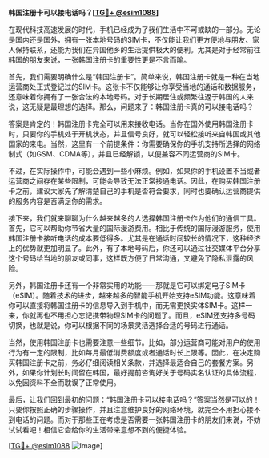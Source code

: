 **韩国注册卡可以接电话吗？[[TG💪+ @esim1088](https://t.me/s/esim1088)]**

在现代科技高速发展的时代，手机已经成为了我们生活中不可或缺的一部分。无论是国内还是国外，拥有一张本地号码的SIM卡，不仅能让我们更方便地与朋友、家人保持联系，还能为我们在异国他乡的生活提供极大的便利。尤其是对于经常前往韩国的朋友来说，一张韩国注册卡的重要性更是不言而喻。

首先，我们需要明确什么是“韩国注册卡”。简单来说，韩国注册卡就是一种在当地运营商处正式登记过的SIM卡。这张卡不仅能够让你享受当地的通话和数据服务，还意味着你拥有了一张合法的本地号码。对于长期居住或频繁往返于韩国的人来说，这无疑是最理想的选择。那么，问题来了：韩国注册卡真的可以接电话吗？

答案是肯定的！韩国注册卡完全可以用来接收电话。当你在国外使用韩国注册卡时，只要你的手机处于开机状态，并且信号良好，就可以轻松接听来自韩国或其他国家的来电。当然，这里有一个前提条件：你需要确保你的手机支持所选择的网络制式（如GSM、CDMA等），并且已经解锁，以便兼容不同运营商的SIM卡。

不过，在实际操作中，可能会遇到一些小麻烦。例如，如果你的手机设置不当或者运营商之间存在某些限制，可能会导致无法正常接通电话。因此，在购买韩国注册卡之前，建议大家先了解清楚自己的手机是否符合要求，同时也要确认运营商提供的服务内容是否满足你的需求。

接下来，我们就来聊聊为什么越来越多的人选择韩国注册卡作为他们的通信工具。首先，它可以帮助你节省大量的国际漫游费用。相比于传统的国际漫游服务，使用韩国注册卡接听电话的成本要低得多。尤其是在通话时间较长的情况下，这种经济上的优势就更加明显了。此外，有了本地号码后，你还可以通过社交媒体平台分享这个号码给当地的朋友或同事，这样既方便了日常沟通，又避免了隐私泄露的风险。

另外，韩国注册卡还有一个非常实用的功能——那就是它可以绑定电子SIM卡（eSIM）。随着技术的进步，越来越多的智能手机开始支持eSIM功能。这意味着你可以直接将韩国注册卡的信息导入到手机中，而无需更换实体SIM卡。这样一来，你就再也不用担心忘记携带物理SIM卡的问题了。而且，eSIM还支持多号码切换，也就是说，你可以根据不同的场景灵活选择合适的号码进行通话。

当然，使用韩国注册卡也需要注意一些细节。比如，部分运营商可能对用户的使用行为有一定的限制，比如每月最低消费额度或者通话时长上限等。因此，在决定购买韩国注册卡之前，务必仔细阅读相关条款，并选择最适合自己的套餐方案。另外，如果你计划长时间留在韩国，最好提前咨询好关于号码实名认证的具体流程，以免因资料不全而耽误了正常使用。

最后，让我们回到最初的问题：“韩国注册卡可以接电话吗？”答案当然是可以的！只要你按照正确的步骤操作，并且注意维护良好的网络环境，就完全不用担心接不到电话的问题。而对于那些正在考虑是否需要一张韩国注册卡的朋友们来说，不妨试试看吧！相信它会给你的生活带来意想不到的便捷体验。

[[TG💪+ @esim1088](https://t.me/s/esim1088) ![Image](https://i.postimg.cc/4NQfJmqS/Snipaste-2025-05-13-00-14-12.png)]